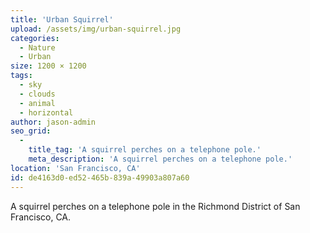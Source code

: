 ```yaml
---
title: 'Urban Squirrel'
upload: /assets/img/urban-squirrel.jpg
categories:
  - Nature
  - Urban
size: 1200 × 1200
tags:
  - sky
  - clouds
  - animal
  - horizontal
author: jason-admin
seo_grid:
  -
    title_tag: 'A squirrel perches on a telephone pole.'
    meta_description: 'A squirrel perches on a telephone pole.'
location: 'San Francisco, CA'
id: de4163d0-ed52-465b-839a-49903a807a60
---
```

A squirrel perches on a telephone pole in the Richmond District of San Francisco, CA.